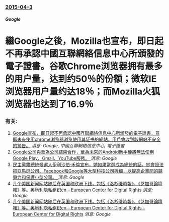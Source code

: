 ### [2015-04-3](/news/2015/04/3/index.md)

##### Google
# 繼Google之後，Mozilla也宣布，即日起不再承認中國互聯網絡信息中心所頒發的電子證書。谷歌Chrome浏览器拥有最多的用户量，达到约50％的份额；微软IE浏览器用户量约达18％；而Mozilla火狐浏览器也达到了16.9％




### 有关:

1. [Google宣布，即日起不再承認中國互聯網絡信息中心所頒發的電子證書，意即未來使用chrome浏览器浏览使用其证书的網站，用戶會收到該網站不安全的警告。](/news/2015/04/2/Google宣布-即日起不再承認中國互聯網絡信息中心所頒發的電子證書-意即未來使用chrome浏览器浏览使用其证书的網站.md) _消息: Google, 中國互聯網絡信息中心, 電子證書_
2. [Google公司與華為公司結束合作，華為未來的Android新手機將無法使用Google Play、Gmail、YouTube服務。 ](/news/2019/05/20/Google公司與華為公司結束合作-華為未來的Android新手機將無法使用Google-Play-Gmail-YouT.md) _消息: Google_
3. [民主黨籍總統候選人伊利沙伯·禾倫宣布，她如果當選成為總統的話，她會設法把亞馬遜公司、Facebook和Google等大型科技公司拆細，以提高企業間的競爭力和保護小型公司。 ](/news/2019/03/9/民主黨籍總統候選人伊利沙伯-禾倫宣布-她如果當選成為總統的話-她會設法把亞馬遜公司-Facebook和Google等大型.md) _消息: Google_
4. [几个美国新闻网站随后在英国和欧洲下线，包括《洛杉磯時報》，《芝加哥論壇報》等。奥地利隐私组织en – European Center for Digital Rights](/news/2018/05/25/几个美国新闻网站随后在英国和欧洲下线-包括-洛杉磯時報-芝加哥論壇報-等-奥地利隐私组织en-European.md) _消息: Google_
5. [几个美国新闻网站随后在英国和欧洲下线，包括《洛杉磯時報》，《芝加哥論壇報》等。奥地利隐私组织en – European Center for Digital Rights – European Center for Digital Rights](/news/2018/05/25/几个美国新闻网站随后在英国和欧洲下线-包括-洛杉磯時報-芝加哥論壇報-等-奥地利隐私组织en-European.md) _消息: Google_
